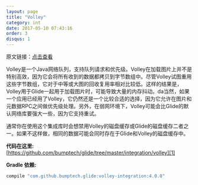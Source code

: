 ```yaml
---
layout: page
title: "Volley"
category: int
date: 2017-05-10 07:43:16
order: 3
disqus: 1
---
```


原文链接：[点击查看](http://bumptech.github.io/glide/int/volley.html)

Volley是一个Java网络队列，支持队列请求和优先级。Volley在加载图片上并不是特别高效，因为它会将所有收到的数据都拷贝到字节数组中。尽管Volley试图重用这些字节数组，它对于中等或大图的回收复用率相对比较低。这样的结果是，Volley用于Glide一起用于加载图片时，可能导致大量的内存抖动。da当然，如果一个应用已经用了Volley，它仍然还是一个比较合适的选择，因为它允许在图片和元数据RPC之间做优先级处理。另外，在弱网环境下，Volley可能会比Glide的默认网络库要强大一些，因为它支持重试。

通常你在使用这个集成库时会想禁用Volley的磁盘缓存或Glide的磁盘缓存二者之一。如果不这样做，相同的数据可能会同时存在于Glide和Volley的磁盘缓存中。

**代码在这里:** [https://github.com/bumptech/glide/tree/master/integration/volley][1]

**Gradle 依赖:**
```groovy
compile "com.github.bumptech.glide:volley-integration:4.0.0"
```

[1]: https://github.com/bumptech/glide/tree/master/integration/volley
